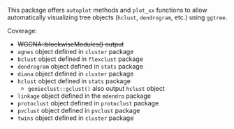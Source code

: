 This package offers `autoplot` methods and `plot_xx` functions to allow automatically visualizing tree objects (`hclust`, `dendrogram`, etc.) using `ggtree`. 


Coverage:

+ ~~WGCNA::blockwiseModules() output~~
+ `agnes` object defined in `cluster` package
+ `bclust` object defined in `flexclust` package
+ `dendrogram` object defined in `stats` package
+ `diana` object defined in `cluster` package
+ `hclust` object defined in `stats` package
    - `genieclust::gclust()` also output `hclust` object
+ `linkage` object defined in the `mdendro` package
+ `protoclust` object defined in `protoclust` package
+ `pvclust` object defined in `pvclust` package
+ `twins` object defined in `cluster` package

